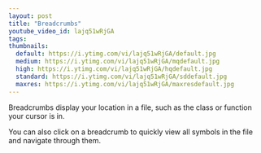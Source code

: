 ```yaml
---
layout: post
title: "Breadcrumbs"
youtube_video_id: lajq51wRjGA
tags:
thumbnails:
  default: https://i.ytimg.com/vi/lajq51wRjGA/default.jpg
  medium: https://i.ytimg.com/vi/lajq51wRjGA/mqdefault.jpg
  high: https://i.ytimg.com/vi/lajq51wRjGA/hqdefault.jpg
  standard: https://i.ytimg.com/vi/lajq51wRjGA/sddefault.jpg
  maxres: https://i.ytimg.com/vi/lajq51wRjGA/maxresdefault.jpg
---
```


Breadcrumbs display your location in a file, such as the class or function your cursor is in.

You can also click on a breadcrumb to quickly view all symbols in the file and navigate through them.
